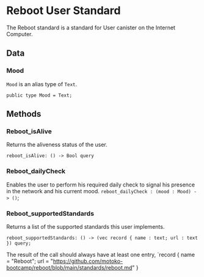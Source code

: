 # Reboot User Standard

The Reboot standard is a standard for User canister on the Internet Computer.

## Data

### Mood

`Mood` is an alias type of `Text`.

`public type Mood = Text;`

## Methods

### Reboot_isAlive

Returns the aliveness status of the user.

`reboot_isAlive: () -> Bool query`

### Reboot_dailyCheck

Enables the user to perform his required daily check to signal his presence in the network and his current mood.
`reboot_dailyCheck : (mood : Mood) -> ()`;

### Reboot_supportedStandards

Returns a list of the supported standards this user implements.

`reboot_supportedStandards: () -> (vec record { name : text; url : text }) query;`

The result of the call should always have at least one entry,
`record { name = "Reboot"; url = "https://github.com/motoko-bootcamp/reboot/blob/main/standards/reboot.md" }
